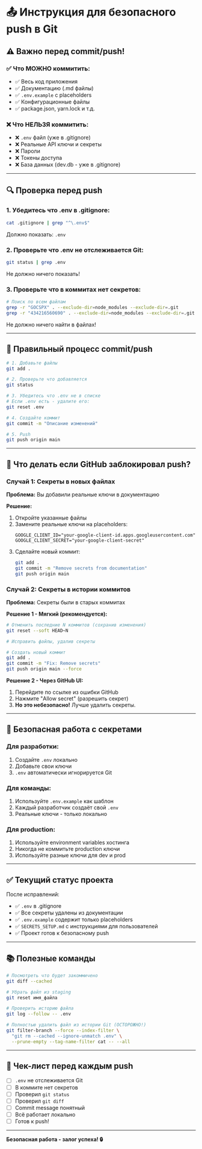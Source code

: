 # 📤 Инструкция для безопасного push в Git

## ⚠️ Важно перед commit/push!

### ✅ Что МОЖНО коммитить:
- ✅ Весь код приложения
- ✅ Документацию (.md файлы)
- ✅ `.env.example` с placeholders
- ✅ Конфигурационные файлы
- ✅ package.json, yarn.lock и т.д.

### ❌ Что НЕЛЬЗЯ коммитить:
- ❌ `.env` файл (уже в .gitignore)
- ❌ Реальные API ключи и секреты
- ❌ Пароли
- ❌ Токены доступа
- ❌ База данных (dev.db - уже в .gitignore)

---

## 🔍 Проверка перед push

### 1. Убедитесь что .env в .gitignore:
```bash
cat .gitignore | grep "^\.env$"
```
Должно показать: `.env`

### 2. Проверьте что .env не отслеживается Git:
```bash
git status | grep .env
```
Не должно ничего показать!

### 3. Проверьте что в коммитах нет секретов:
```bash
# Поиск по всем файлам
grep -r "GOCSPX" . --exclude-dir=node_modules --exclude-dir=.git
grep -r "434216560690" . --exclude-dir=node_modules --exclude-dir=.git
```
Не должно ничего найти в файлах!

---

## 📝 Правильный процесс commit/push

```bash
# 1. Добавьте файлы
git add .

# 2. Проверьте что добавляется
git status

# 3. Убедитесь что .env не в списке
# Если .env есть - удалите его:
git reset .env

# 4. Создайте коммит
git commit -m "Описание изменений"

# 5. Push
git push origin main
```

---

## 🚨 Что делать если GitHub заблокировал push?

### Случай 1: Секреты в новых файлах

**Проблема:** Вы добавили реальные ключи в документацию

**Решение:**
1. Откройте указанные файлы
2. Замените реальные ключи на placeholders:
   ```
   GOOGLE_CLIENT_ID="your-google-client-id.apps.googleusercontent.com"
   GOOGLE_CLIENT_SECRET="your-google-client-secret"
   ```
3. Сделайте новый коммит:
   ```bash
   git add .
   git commit -m "Remove secrets from documentation"
   git push origin main
   ```

### Случай 2: Секреты в истории коммитов

**Проблема:** Секреты были в старых коммитах

**Решение 1 - Мягкий (рекомендуется):**
```bash
# Отменить последние N коммитов (сохранив изменения)
git reset --soft HEAD~N

# Исправить файлы, удалив секреты

# Создать новый коммит
git add .
git commit -m "Fix: Remove secrets"
git push origin main --force
```

**Решение 2 - Через GitHub UI:**
1. Перейдите по ссылке из ошибки GitHub
2. Нажмите "Allow secret" (разрешить секрет)
3. **Но это небезопасно!** Лучше удалить секреты.

---

## 🔐 Безопасная работа с секретами

### Для разработки:
1. Создайте `.env` локально
2. Добавьте свои ключи
3. `.env` автоматически игнорируется Git

### Для команды:
1. Используйте `.env.example` как шаблон
2. Каждый разработчик создаёт свой `.env`
3. Реальные ключи - только локально

### Для production:
1. Используйте environment variables хостинга
2. Никогда не коммитьте production ключи
3. Используйте разные ключи для dev и prod

---

## ✅ Текущий статус проекта

После исправлений:
- ✅ `.env` в .gitignore
- ✅ Все секреты удалены из документации
- ✅ `.env.example` содержит только placeholders
- ✅ `SECRETS_SETUP.md` с инструкциями для пользователей
- ✅ Проект готов к безопасному push

---

## 📚 Полезные команды

```bash
# Посмотреть что будет закоммичено
git diff --cached

# Убрать файл из staging
git reset имя_файла

# Проверить историю файла
git log --follow -- .env

# Полностью удалить файл из истории Git (ОСТОРОЖНО!)
git filter-branch --force --index-filter \
  "git rm --cached --ignore-unmatch .env" \
  --prune-empty --tag-name-filter cat -- --all
```

---

## 🎯 Чек-лист перед каждым push

- [ ] `.env` не отслеживается Git
- [ ] В коммите нет секретов
- [ ] Проверил `git status`
- [ ] Проверил `git diff`
- [ ] Commit message понятный
- [ ] Всё работает локально
- [ ] Готов к push!

---

**Безопасная работа - залог успеха! 🔒**
